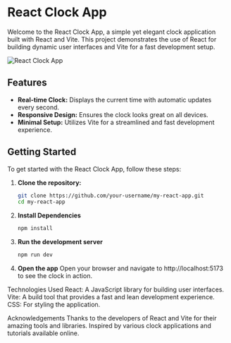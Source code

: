 # React Clock App

Welcome to the React Clock App, a simple yet elegant clock application built with React and Vite. This project demonstrates the use of React for building dynamic user interfaces and Vite for a fast development setup.

![React Clock App](./src/assets/react-clock-firstproj.PNG)

## Features

- **Real-time Clock:** Displays the current time with automatic updates every second.
- **Responsive Design:** Ensures the clock looks great on all devices.
- **Minimal Setup:** Utilizes Vite for a streamlined and fast development experience.

## Getting Started

To get started with the React Clock App, follow these steps:

1. **Clone the repository:**
   ```bash
   git clone https://github.com/your-username/my-react-app.git
   cd my-react-app

2. **Install Dependencies**
    ```bash
    npm install

3. **Run the development server**
    ```bash
    npm run dev

4. **Open the app**
    Open your browser and navigate to http://localhost:5173 to see the clock in action.

Technologies Used
React: A JavaScript library for building user interfaces.
Vite: A build tool that provides a fast and lean development experience.
CSS: For styling the application.

Acknowledgements
Thanks to the developers of React and Vite for their amazing tools and libraries.
Inspired by various clock applications and tutorials available online.


